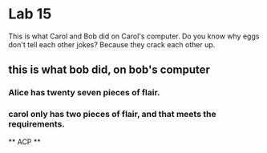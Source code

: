 # Lab 15


This is what Carol and Bob did on Carol's computer.
Do you know why eggs don't tell each other jokes? Because they crack each other up.

## this is what bob did, on bob's computer

### Alice has twenty seven pieces of flair.
### carol only has two pieces of flair, and that meets the requirements.  
** ACP **
